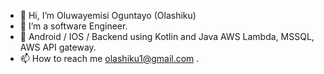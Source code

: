 - 👋 Hi, I’m Oluwayemisi Oguntayo (Olashiku)
- 👀 I’m a software Engineer.
- 🌱 Android / IOS / Backend using Kotlin and Java AWS Lambda, MSSQL, AWS API gateway.
- 📫 How to reach me olashiku1@gmail.com .


